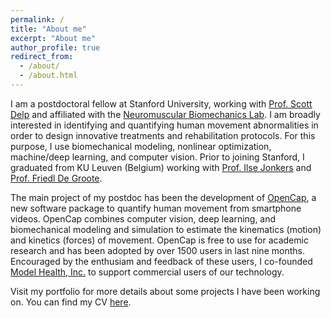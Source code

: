```yaml
---
permalink: /
title: "About me"
excerpt: "About me"
author_profile: true
redirect_from: 
  - /about/
  - /about.html
---
```


I am a postdoctoral fellow at Stanford University, working with <a href="https://profiles.stanford.edu/scott-delp">Prof. Scott Delp</a> and affiliated with the <a href="https://nmbl.stanford.edu/">Neuromuscular Biomechanics Lab</a>. I am broadly interested in identifying and quantifying human movement abnormalities in order to design innovative treatments and rehabilitation protocols. For this purpose, I use biomechanical modeling, nonlinear optimization, machine/deep learning, and computer vision. Prior to joining Stanford, I graduated from KU Leuven (Belgium) working with <a href="https://www.kuleuven.be/wieiswie/en/person/00015567">Prof. Ilse Jonkers</a> and <a href="https://www.kuleuven.be/wieiswie/nl/person/00046458">Prof. Friedl De Groote</a>.

The main project of my postdoc has been the development of <a href="https://opencap.ai">OpenCap</a>, a new software package to quantify human movement from smartphone videos. OpenCap combines computer vision, deep learning, and biomechanical modeling and simulation to estimate the kinematics (motion) and kinetics (forces) of movement. OpenCap is free to use for academic research and has been adopted by over 1500 users in last nine months. Encouraged by the enthusiam and feedback of these users, I co-founded <a href="https://www.modelhealth.io/">Model Health, Inc.</a> to support commercial users of our technology.

Visit my portfolio for more details about some projects I have been working on. You can find my CV <a href="https://drive.google.com/file/d/14U3Q_W7b7QcMK0JWtupTgjhAN3mrj9L-/view?usp=sharing">here</a>.